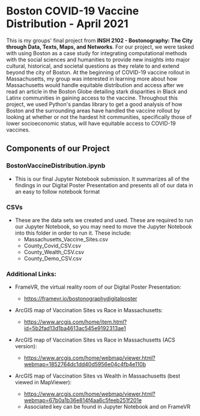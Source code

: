 # Boston COVID-19 Vaccine Distribution - April 2021

This is my groups' final project from **INSH 2102 - Bostonography: The City through Data, Texts, Maps, and Networks**. For our project, we were tasked with using Boston as a case study for integrating computational methods with the social sciences and humanities to provide new insights into major cultural, historical, and societal questions as they relate to and extend beyond the city of Boston. At the beginning of COVID-19 vaccine rollout in Massachusetts, my group was interested in learning more about how Massachusetts would handle equitable distribution and access after we read an article in the Boston Globe detailing stark disparities in Black and Latinx communities in gaining access to the vaccine. Throughout this project, we used Python's pandas library to get a good analysis of how Boston and the surrounding areas have handled the vaccine rollout by looking at whether or not the hardest hit communities, specifically those of lower socioeconomic status, will have equitable access to COVID-19 vaccines.

## Components of our Project

### BostonVaccineDistribution.ipynb
* This is our final Jupyter Notebook submission. It summarizes all of the findings in our Digital Poster Presentation and presents all of our data in an easy to follow notebook format

### CSVs
* These are the data sets we created and used. These are required to run our Jupyter Notebook, so you may need to move the Jupyter Notebook into this folder in order to run it. These include:
	* Massachusetts_Vaccine_Sites.csv
	* County_Covid_CSV.csv
	* County_Wealth_CSV.csv
	* County_Demo_CSV.csv


### Additional Links:
* FrameVR, the virtual reality room of our Digital Poster Presentation: 
	* https://framevr.io/bostonographydigitalposter

* ArcGIS map of Vaccination Sites vs Race in Massachusetts:
	* https://www.arcgis.com/home/item.html?id=5b2fad13d1ba4613ac545e9192313ae1

* ArcGIS map of Vaccination Sites vs Race in Massachusetts (ACS version):
	* https://www.arcgis.com/home/webmap/viewer.html?webmap=1852764dc1dd40d5956e04c4fb4e110b

* ArcGIS map of Vaccination Sites vs Wealth in Massachusetts (best viewed in MapViewer):
	* https://www.arcgis.com/home/webmap/viewer.html?webmap=67b0a1b36e814f4aa6c5feeb251f201e
	* Associated key can be found in Jupyter Notebook and on FrameVR
